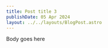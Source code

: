 ```yaml
---
title: Post title 3
publishDate: 05 Apr 2024
layout: ../../layouts/BlogPost.astro
---
```

Body goes here